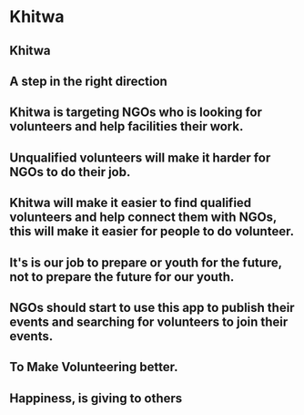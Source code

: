 # Khitwa #

 
## Khitwa ##

## A step in the right direction ##

## Khitwa is targeting NGOs who is looking for volunteers and help facilities their work. ##

## Unqualified volunteers will make it harder for NGOs to do their job. ##

## Khitwa will make it easier to find qualified volunteers and help connect them with NGOs, this will make it easier for people to do volunteer. ##

## It's is our job to prepare or youth for the future, not to prepare the future for our youth. ##

## NGOs should start to use this app to publish their events and searching for volunteers to join their events. ##

## To Make Volunteering better. ##

## Happiness, is giving to others ##